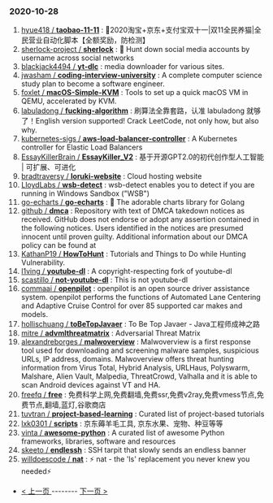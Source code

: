 ### 2020-10-28 
1. [
        hyue418 /
**taobao-11-11**](https://github.com/hyue418/taobao-11-11) : 🚀2020淘宝+京东+支付宝双十一|双11全民养猫|全民营业自动化脚本【全额奖励，防检测】
1. [
        sherlock-project /
**sherlock**](https://github.com/sherlock-project/sherlock) : 🔎 Hunt down social media accounts by username across social networks
1. [
        blackjack4494 /
**yt-dlc**](https://github.com/blackjack4494/yt-dlc) : media downloader for various sites.
1. [
        jwasham /
**coding-interview-university**](https://github.com/jwasham/coding-interview-university) : A complete computer science study plan to become a software engineer.
1. [
        foxlet /
**macOS-Simple-KVM**](https://github.com/foxlet/macOS-Simple-KVM) : Tools to set up a quick macOS VM in QEMU, accelerated by KVM.
1. [
        labuladong /
**fucking-algorithm**](https://github.com/labuladong/fucking-algorithm) : 刷算法全靠套路，认准 labuladong 就够了！English version supported! Crack LeetCode, not only how, but also why.
1. [
        kubernetes-sigs /
**aws-load-balancer-controller**](https://github.com/kubernetes-sigs/aws-load-balancer-controller) : A Kubernetes controller for Elastic Load Balancers
1. [
        EssayKillerBrain /
**EssayKiller_V2**](https://github.com/EssayKillerBrain/EssayKiller_V2) : 基于开源GPT2.0的初代创作型人工智能 | 可扩展、可进化
1. [
        bradtraversy /
**loruki-website**](https://github.com/bradtraversy/loruki-website) : Cloud hosting website
1. [
        LloydLabs /
**wsb-detect**](https://github.com/LloydLabs/wsb-detect) : wsb-detect enables you to detect if you are running in Windows Sandbox ("WSB")
1. [
        go-echarts /
**go-echarts**](https://github.com/go-echarts/go-echarts) : 🎨 The adorable charts library for Golang
1. [
        github /
**dmca**](https://github.com/github/dmca) : Repository with text of DMCA takedown notices as received. GitHub does not endorse or adopt any assertion contained in the following notices. Users identified in the notices are presumed innocent until proven guilty. Additional information about our DMCA policy can be found at
1. [
        KathanP19 /
**HowToHunt**](https://github.com/KathanP19/HowToHunt) : Tutorials and Things to Do while Hunting Vulnerability.
1. [
        l1ving /
**youtube-dl**](https://github.com/l1ving/youtube-dl) : A copyright-respecting fork of youtube-dl
1. [
        scastillo /
**not-youtube-dl**](https://github.com/scastillo/not-youtube-dl) : This is not youtube-dl
1. [
        commaai /
**openpilot**](https://github.com/commaai/openpilot) : openpilot is an open source driver assistance system. openpilot performs the functions of Automated Lane Centering and Adaptive Cruise Control for over 85 supported car makes and models.
1. [
        hollischuang /
**toBeTopJavaer**](https://github.com/hollischuang/toBeTopJavaer) : To Be Top Javaer - Java工程师成神之路
1. [
        mitre /
**advmlthreatmatrix**](https://github.com/mitre/advmlthreatmatrix) : Adversarial Threat Matrix
1. [
        alexandreborges /
**malwoverview**](https://github.com/alexandreborges/malwoverview) : Malwoverview is a first response tool used for downloading and screening malware samples, suspicious URLs, IP address, domains. Malwoverview offers threat hunting information from Virus Total, Hybrid Analysis, URLHaus, Polyswarm, Malshare, Alien Vault, Malpedia, ThreatCrowd, Valhalla and it is able to scan Android devices against VT and HA.
1. [
        freefq /
**free**](https://github.com/freefq/free) : 免费科学上网,免费翻墙,免费ssr,免费v2ray,免费vmess节点,免费节点,翻墙,蓝灯,谷歌商店
1. [
        tuvtran /
**project-based-learning**](https://github.com/tuvtran/project-based-learning) : Curated list of project-based tutorials
1. [
        lxk0301 /
**scripts**](https://github.com/lxk0301/scripts) : 京东薅羊毛工具, 京东水果、宠物、种豆等等
1. [
        vinta /
**awesome-python**](https://github.com/vinta/awesome-python) : A curated list of awesome Python frameworks, libraries, software and resources
1. [
        skeeto /
**endlessh**](https://github.com/skeeto/endlessh) : SSH tarpit that slowly sends an endless banner
1. [
        willdoescode /
**nat**](https://github.com/willdoescode/nat) : ⚡️ nat - the 'ls' replacement you never knew you needed⚡️ 

- [ < 上一页 ](https://github.com/able8/github-trending-daily-record/blob/master/2020-10-27.md) -------- [ 下一页 > ](https://github.com/able8/github-trending-daily-record/blob/master/2020-10-29.md)